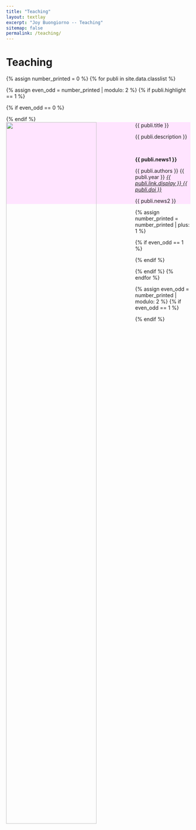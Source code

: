 ```yaml
---
title: "Teaching"
layout: textlay
excerpt: "Joy Buongiorno -- Teaching"
sitemap: false
permalink: /teaching/
---
```


# Teaching
{% assign number_printed = 0 %}
{% for publi in site.data.classlist %}

{% assign even_odd = number_printed | modulo: 2 %}
{% if publi.highlight == 1 %}

{% if even_odd == 0 %}
<div class="row">
{% endif %}

<style>
        .well {
            background-color: rgb(255, 228, 255);
        }
    </style>
    
<div class="col-sm-6 clearfix">
 <div class="well">
  <pubtit>{{ publi.title }}</pubtit>

  <img src="{{ site.url }}{{ site.baseurl }}/images/classpic/{{ publi.image }}" class="img-responsive" width="70%" style="float: left" />
  
  <p>{{ publi.description }}</p><br>
  <p class="text-danger"><strong> {{ publi.news1 }}</strong></p>
  <p>{{ publi.authors }} {{ publi.year }}
   <em><a href="{{ publi.link.url }}">{{ publi.link.display }} {{ publi.doi }}</a></em></p>
  
  <p> {{ publi.news2 }}</p>
 </div>
</div>

{% assign number_printed = number_printed | plus: 1 %}

{% if even_odd == 1 %}
</div>
{% endif %}

{% endif %}
{% endfor %}

{% assign even_odd = number_printed | modulo: 2 %}
{% if even_odd == 1 %}
</div>
{% endif %}

<p> &nbsp; </p>

